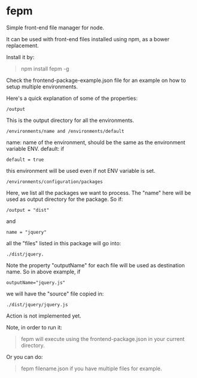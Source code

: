 # fepm
Simple front-end file manager for node.

It can be used with front-end files installed using npm, as a bower replacement.

Install it by:
> npm install fepm -g

Check the frontend-package-example.json file for an example on how to setup multiple
environments.

Here's a quick explanation of some of the properties:

```
/output
```
This is the output directory for all the environments.

```
/environments/name and /environments/default
```

name: name of the environment, should be the same as the environment 
variable ENV. default: if 
```
default = true
```
this environment will be used even if not ENV variable is set.

```
/environments/configuration/packages
```
Here, we list all the packages we want to process. The "name" here will be 
used as output directory for the package. So if:
```
/output = "dist"
``` 
and 
```
name = "jquery"
``` 
all the "files" listed in this package will go into:
```
./dist/jquery.
```

Note the property "outputName" for each file will be used as destination
name. So in above example, if 
```
outputName="jquery.js"
```
we will have the "source" file copied in: 
```
./dist/jquery/jquery.js
```

Action is not implemented yet.

Note, in order to run it:
>fepm
will execute using the frontend-package.json in your current directory.

Or you can do:
>fepm filename.json
if you have multiple files for example.